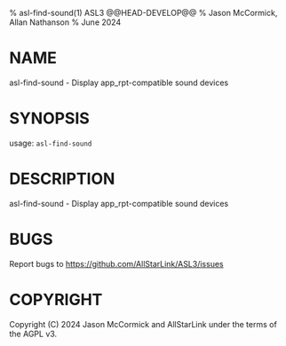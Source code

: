 % asl-find-sound(1) ASL3 @@HEAD-DEVELOP@@
% Jason McCormick, Allan Nathanson
% June 2024

# NAME
asl-find-sound - Display app\_rpt-compatible sound devices

# SYNOPSIS
usage: `asl-find-sound`

# DESCRIPTION
asl-find-sound - Display app\_rpt-compatible sound devices

# BUGS
Report bugs to https://github.com/AllStarLink/ASL3/issues

# COPYRIGHT
Copyright (C) 2024 Jason McCormick and AllStarLink
under the terms of the AGPL v3.
